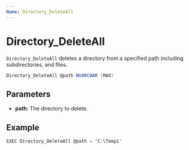 ```yaml
---
Name: Directory_DeleteAll
---
```


# Directory_DeleteAll

`Directory_DeleteAll` deletes a directory from a specified path including subdirectories, and files.

```csharp
Directory_DeleteAll @path NVARCHAR (MAX)
```

## Parameters

 - **path**: The directory to delete.

## Example

```csharp
EXEC Directory_DeleteAll @path = 'C:\Temp1'
```

